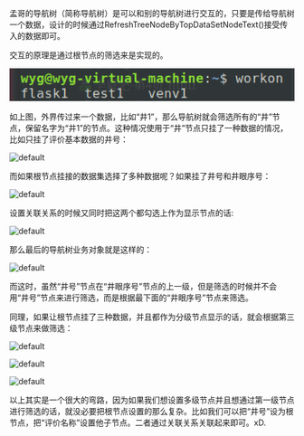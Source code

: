 孟哥的导航树（简称导航树）是可以和别的导航树进行交互的，只要是传给导航树一个数据，设计的时候通过RefreshTreeNodeByTopDataSetNodeText()接受传入的数据即可。

交互的原理是通过根节点的筛选来是实现的。

![default](https://github.com/wangyangang/wangyangang.github.io/blob/master/Images/1.png)

<div align=center></div>

如上图，外界传过来一个数据，比如“井1”，那么导航树就会筛选所有的“井”节点，保留名字为“井1”的节点。这种情况使用于“井”节点只挂了一种数据的情况，比如只挂了评价基本数据的井号：

![default](https://github.com/wangyangang/wangyangang.github.io/blob/master/Images/2.png)

而如果根节点挂接的数据集选择了多种数据呢？如果挂了井号和井眼序号：

![default](https://github.com/wangyangang/wangyangang.github.io/blob/master/Images/3.png)

设置关联关系的时候又同时把这两个都勾选上作为显示节点的话:

![default](https://github.com/wangyangang/wangyangang.github.io/blob/master/Images/4.png)

那么最后的导航树业务对象就是这样的：

![default](https://github.com/wangyangang/wangyangang.github.io/blob/master/Images/5.png)

而这时，虽然“井号”节点在“井眼序号”节点的上一级，但是筛选的时候并不会用“井号”节点来进行筛选，而是根据最下面的“井眼序号”节点来筛选。

同理，如果让根节点挂了三种数据，并且都作为分级节点显示的话，就会根据第三级节点来做筛选：

![default](https://github.com/wangyangang/wangyangang.github.io/blob/master/Images/6.png)

![default](https://github.com/wangyangang/wangyangang.github.io/blob/master/Images/7.png)

![default](https://github.com/wangyangang/wangyangang.github.io/blob/master/Images/8.png)

以上其实是一个很大的弯路，因为如果我们想设置多级节点并且想通过第一级节点进行筛选的话，就没必要把根节点设置的那么复杂。比如我们可以把“井号”设为根节点，把“评价名称”设置他子节点。二者通过关联关系关联起来即可。xD.
